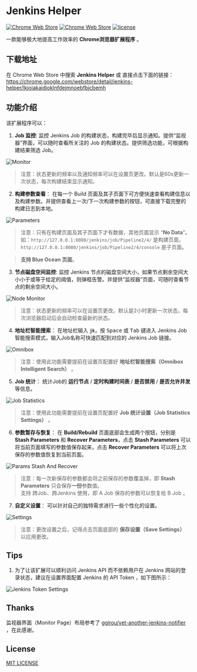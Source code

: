 # Jenkins Helper   

[![Chrome Web Store](https://img.shields.io/chrome-web-store/stars/lkjoiakaidioklnfdejmnoebfbjcbemh.svg)](https://chrome.google.com/webstore/detail/jenkins-helper/lkjoiakaidioklnfdejmnoebfbjcbemh)
[![Chrome Web Store](https://img.shields.io/chrome-web-store/v/lkjoiakaidioklnfdejmnoebfbjcbemh.svg)](https://chrome.google.com/webstore/detail/jenkins-helper/lkjoiakaidioklnfdejmnoebfbjcbemh)
[![license](https://img.shields.io/github/license/liying2008/jenkins-helper.svg)](https://github.com/liying2008/jenkins-helper/blob/master/LICENSE)



一款能够极大地提高工作效率的 **Chrome浏览器扩展程序** 。

## 下载地址

在 Chrome Web Store 中搜索 **Jenkins Helper** 或 直接点击下面的链接：  
https://chrome.google.com/webstore/detail/jenkins-helper/lkjoiakaidioklnfdejmnoebfbjcbemh


## 功能介绍

该扩展程序可以：

1. **Job 监控**: 监控 Jenkins Job 的构建状态，构建完毕后显示通知。提供“监视器”界面，可以随时查看所关注的 Job 的构建状态。提供筛选功能，可根据构建结果筛选 Job。

![Monitor](screenshots/monitor.png)

> 注意：状态更新的频率以及通知频率可以在设置页更改。默认是60s更新一次状态，每次构建结束显示通知。


2. **构建参数查看**： 在每一个 Build 页面及其子页面下可方便快速查看构建信息以及构建参数。并提供查看上一次/下一次构建参数的按钮，可直接下载完整的构建日志到本地。

![Parameters](screenshots/params.png)

> 注意：只有在构建页面及其子页面下才有数据，其他页面显示 “**No Data**”。 如：`http://127.0.0.1:8080/jenkins/job/Pipeline2/4/` 是构建页面，`http://127.0.0.1:8080/jenkins/job/Pipeline2/4/console` 是子页面。  

> **支持 Blue Ocean 页面**。


3. **节点磁盘空间监控**: 监控 Jenkins 节点的磁盘空间大小，如果节点剩余空间大小小于或等于给定的阈值，则弹框告警。并提供“监视器”页面，可随时查看节点的剩余空间大小。

![Node Monitor](screenshots/node_monitor.png)

> 注意：状态更新的频率可以在设置页更改。默认是2小时更新一次状态，每次浏览器启动后会自动检查最新的状态。


4. **地址栏智能搜索**： 在地址栏输入 **`jk`**，按 <kbd>Space</kbd> 或 <kbd>Tab</kbd> 键进入 Jenkins Job 智能搜索模式，输入Job名称可快速匹配到对应的 Jenkins Job 链接。

![Omnibox](screenshots/omnibox.png)

> 注意：使用此功能需要提前在设置页配置好 **地址栏智能搜索（Omnibox Intelligent Search）** 。

5. **Job 统计**： 统计Job的 **运行节点** / **定时构建时间表** / **是否禁用** / **是否允许并发** 等信息。

![Job Statistics](screenshots/job_statistics.png)

> 注意：使用此功能需要提前在设置页配置好 **Job 统计设置（Job Statistics Settings）** 。

6. **参数暂存与恢复**： 在 **Build/Rebuild** 页面底部会生成两个按钮，分别是 **Stash Parameters** 和 **Recover Parameters**，点击 **Stash Parameters** 可以将当前页面填写的参数值保存起来，点击 **Recover Parameters** 可以将上次保存的参数值恢复到当前页面。

![Params Stash And Recover](screenshots/params_stash_and_recover.png)

> 注意：每一次新保存的参数都会将之前保存的参数覆盖掉，即 **Stash Parameters** 只会保存**一份**参数值。   
> 支持 跨Job、跨Jenkins 使用，即 A Job 保存的参数可以恢复给 B Job 。


7. **自定义设置**： 可以针对自己的独特需求进行一些个性化的设置。

![Settings](screenshots/settings.png)

> 注意：更改设置之后，记得点击页面底部的 **保存设置（Save Settings）** 以应用更改。


## Tips

1. 为了让该扩展可以顺利访问 Jenkins API 而不依赖用户在 Jenkins 网站的登录状态，建议在设置界面配置 Jenkins 的 API Token ，如下图所示：

![Jenkins Token Settings](screenshots/jenkins_token_settings.png)


## Thanks

监视器界面（Monitor Page）布局参考了 [ggirou/yet-another-jenkins-notifier](https://github.com/ggirou/yet-another-jenkins-notifier) ，在此感谢。


## License

[MIT LICENSE](LICENSE)
